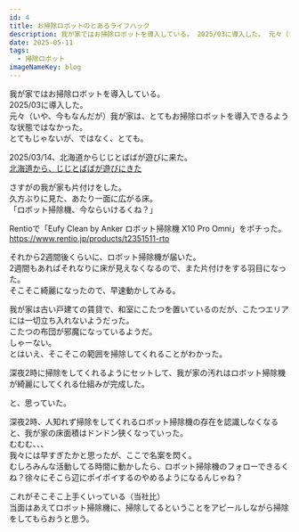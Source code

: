 ```yaml
---
id: 4
title: お掃除ロボットのとあるライフハック
description: 我が家ではお掃除ロボットを導入している。 2025/03に導入した。 元々（いや、今もなんだが）我が家は、とてもお掃除ロボットを導入できるよ...
date: 2025-05-11
tags:
  - 掃除ロボット
imageNameKey: blog
---
```

我が家ではお掃除ロボットを導入している。  
2025/03に導入した。  
元々（いや、今もなんだが）我が家は、とてもお掃除ロボットを導入できるような状態ではなかった。  
とてもじゃないが、ではなく、とても。

2025/03/14、北海道からじじとばばが遊びに来た。  
[北海道から、じじとばばが遊びにきた](/diary/2025/03/16)

さすがの我が家も片付けをした。  
久方ぶりに見た、あたり一面に広がる床。  
「ロボット掃除機、今ならいけるくね？」

Rentioで「Eufy Clean by Anker ロボット掃除機 X10 Pro Omni」をポチった。  
https://www.rentio.jp/products/t2351511-rto

それから2週間後くらいに、ロボット掃除機が届いた。  
2週間もあればそれなりに床が見えなくなるので、また片付けをする羽目になった。  
そこそこ綺麗になったので、早速動かしてみる。

我が家は古い戸建ての賃貸で、和室にこたつを置いているのだが、こたつエリアには一切立ち入れないようだった。  
こたつの布団が邪魔になっているようだ。  
しゃーない。  
とはいえ、そこそこの範囲を掃除してくれることがわかった。

深夜2時に掃除をしてくれるようにセットして、我が家の汚れはロボット掃除機が綺麗にしてくれる仕組みが完成した。



と、思っていた。



深夜2時、人知れず掃除をしてくれるロボット掃除機の存在を認識しなくなると、我が家の床面積はドンドン狭くなっていった。  
むむむ、、、  
我々には早すぎたかと思ったが、ここで名案を閃く。  
むしろみんな活動してる時間に動かしたら、ロボット掃除機のフォローできるくね？徐々にそこら辺にポイポイするのやめるようになるんじゃね？

これがそこそこ上手くいっている（当社比）  
当面はあえてロボット掃除機に、掃除してるということをアピールしながら掃除をしてもらおうと思う。
